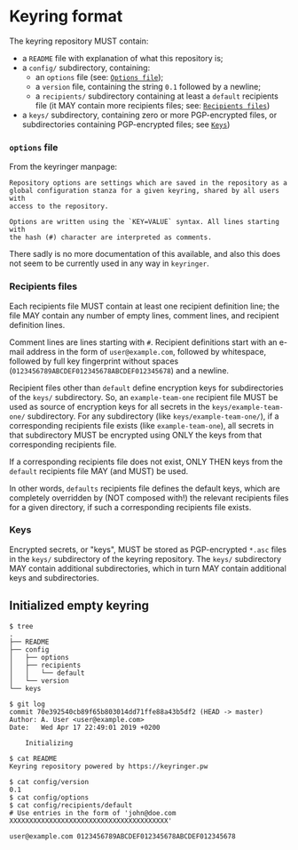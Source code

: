 # Keyring format

The keyring repository MUST contain:
 - a `README` file with explanation of what this repository is;
 - a `config/` subdirectory, containing:
   - an `options` file (see: [`Options file`](#options-file));
   - a `version` file, containing the string `0.1` followed by a newline;
   - a `recipients/` subdirectory containing at least a `default` recipients file (it MAY contain more recipients files; see: [`Recipients files`](#recipients-files))
 - a `keys/` subdirectory, containing zero or more PGP-encrypted files, or subdirectories containing PGP-encrypted files; see [`Keys`](#keys))

### `options` file

From the keyringer manpage:

```
Repository options are settings which are saved in the repository as a
global configuration stanza for a given keyring, shared by all users with
access to the repository.

Options are written using the `KEY=VALUE` syntax. All lines starting with
the hash (#) character are interpreted as comments.
```

There sadly is no more documentation of this available, and also this does not seem to be currently used in any way in `keyringer`.

### Recipients files

Each recipients file MUST contain at least one recipient definition line; the file MAY contain any number of empty lines, comment lines, and recipient definition lines.

Comment lines are lines starting with `#`.
Recipient definitions start with an e-mail address in the form of `user@example.com`, followed by whitespace, followed by full key fingerprint without spaces (`0123456789ABCDEF012345678ABCDEF012345678`) and a newline. 

Recipient files other than `default` define encryption keys for subdirectories of the `keys/` subdirectory. So, an `example-team-one` recipient file MUST be used as source of encryption keys for all secrets in the `keys/example-team-one/` subdirectory. For any subdirectory (like `keys/example-team-one/`), if a corresponding recipients file exists (like `example-team-one`), all secrets in that subdirectory MUST be encrypted using ONLY the keys from that corresponding recipients file.

If a corresponding recipients file does not exist, ONLY THEN keys from the `default` recipients file MAY (and MUST) be used.

In other words, `defaults` recipients file defines the default keys, which are completely overridden by (NOT composed with!) the relevant recipients files for a given directory, if such a corresponding recipients file exists.

### Keys

Encrypted secrets, or "keys", MUST be stored as PGP-encrypted `*.asc` files in the `keys/` subdirectory of the keyring repository. The `keys/` subdirectory MAY contain additional subdirectories, which in turn MAY contain additional keys and subdirectories.

## Initialized empty keyring

```
$ tree
.
├── README
├── config
│   ├── options
│   ├── recipients
│   │   └── default
│   └── version
└── keys

$ git log
commit 70e392540cb89f65b803014dd71ffe88a43b5df2 (HEAD -> master)
Author: A. User <user@example.com>
Date:   Wed Apr 17 22:49:01 2019 +0200

    Initializing

$ cat README 
Keyring repository powered by https://keyringer.pw

$ cat config/version 
0.1
$ cat config/options
$ cat config/recipients/default 
# Use entries in the form of 'john@doe.com XXXXXXXXXXXXXXXXXXXXXXXXXXXXXXXXXXXXXXXX'

user@example.com 0123456789ABCDEF012345678ABCDEF012345678
```

